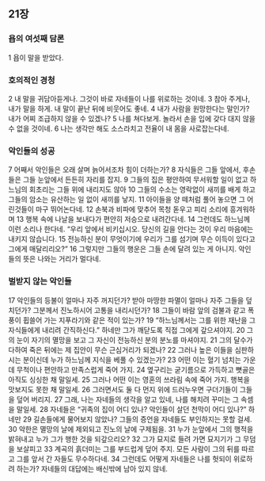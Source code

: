 ## 21장
### 욥의 여섯째 담론
1 욥이 말을 받았다.
### 호의적인 경청
2 내 말을 귀담아듣게나. 그것이 바로 자네들이 나를 위로하는 것이네.
3 참아 주게나, 내가 말을 하게. 내 말이 끝난 뒤에 비웃어도 좋네.
4 내가 사람을 원망한다는 말인가? 내가 어찌 조급하지 않을 수 있겠나?
5 나를 쳐다보게. 놀라서 손을 입에 갖다 대지 않을 수 없을 것이네.
6 나는 생각만 해도 소스라치고 전율이 내 몸을 사로잡는다네.
### 악인들의 성공
7 어째서 악인들은 오래 살며 늙어서조차 힘이 더하는가?
8 자식들은 그들 앞에서, 후손들은 그들 눈앞에서 든든히 자리를 잡지.
9 그들의 집은 평안하여 무서워할 일이 없고 하느님의 회초리는 그들 위에 내리지도 않아
10 그들의 수소는 영락없이 새끼를 배게 하고 그들의 암소는 유산하는 일 없이 새끼를 낳지.
11 아이들을 양 떼처럼 풀어 놓으면 그 어린것들이 마구 뛰어논다네.
12 손북과 비파에 맞추어 목청 돋우고 피리 소리에 흥겨워하며
13 행복 속에 나날을 보내다가 편안히 저승으로 내려간다네.
14 그런데도 하느님께 이런 소리나 한다네. “우리 앞에서 비키십시오. 당신의 길을 안다는 것이 우리 마음에는 내키지 않습니다.
15 전능하신 분이 무엇이기에 우리가 그를 섬기며 무슨 이득이 있다고 그에게 매달리리오?”
16 그렇지만 그들의 행운은 그들 손에 달려 있는 게 아니지. 악인들의 뜻은 나와는 거리가 멀다네.
### 벌받지 않는 악인들
17 악인들의 등불이 얼마나 자주 꺼지던가? 받아 마땅한 파멸이 얼마나 자주 그들을 덮치던가? 그분께서 진노하시어 고통을 내리시던가?
18 그들이 바람 앞의 검불과 같고 폭풍이 휩쓸어 가는 지푸라기와 같은 적이 있는가?
19 “하느님께서는 그를 위한 재난을 그 자식들에게 내리려 간직하신다.” 하네만 그가 깨닫도록 직접 그에게 갚으셔야지.
20 그의 눈이 자기의 멸망을 보고 그 자신이 전능하신 분의 분노를 마셔야지.
21 그의 달수가 다하여 죽은 뒤에는 제 집안이 무슨 근심거리가 되겠나?
22 그러나 높은 이들을 심판하시는 분이신데 누가 하느님께 지식을 베풀 수 있겠는가?
23 어떤 이는 혈기 넘치는 가운데 무척이나 편안하고 만족스럽게 죽어 가지.
24 옆구리는 굳기름으로 가득하고 뼛골은 아직도 싱싱한 채 말일세.
25 그러나 어떤 이는 영혼의 쓰라림 속에 죽어 가지. 행복을 맛보지도 못한 채 말일세.
26 그러면서도 둘 다 먼지 위에 드러누우면 구더기들이 그들을 덮어 버리지.
27 그래, 나는 자네들의 생각을 알고 있네, 나를 해치려 꾸미는 그 속셈을 말일세.
28 자네들은 “귀족의 집이 어디 있나? 악인들이 살던 천막이 어디 있나?” 하네만
29 길손들에게 물어보지 않았나? 그들의 증언을 자네들도 부인하지는 못할 걸세.
30 악한은 멸망의 날에 제외되고 진노의 날에 구제됨을.
31 누가 눈앞에서 그의 행적을 밝혀내고 누가 그가 행한 것을 되갚으리오?
32 그가 묘지로 들려 가면 묘지기가 그 무덤을 보살피고
33 계곡의 흙더미는 그를 부드럽게 덮어 주지. 모든 사람이 그의 뒤를 따르고 그를 앞서 간 자들도 무수하다네.
34 그런데도 어떻게 자네들은 나를 헛되이 위로하려 하는가? 자네들의 대답에는 배신밖에 남아 있지 않네.
